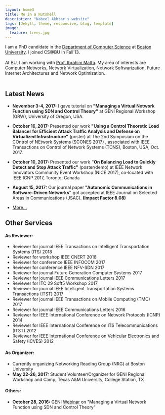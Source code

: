 ```yaml
---
layout: home3
title: Me in a Nutshell
description: "Nabeel Akhtar's website"
tags: [Jekyll, theme, responsive, blog, template]
image:
  feature: trees.jpg
---
```


I am a PhD candidate in the [Department of Computer Science](http://www.bu.edu/cs/) at [Boston University](http://www.bu.edu). I joined CS@BU in Fall’13. 
<br />
<br />
At BU, I am working with [Prof. Ibrahim Matta](http://sites.bu.edu/matta/). 
My area of interests are Computer Networks, Network Virtualization, Network Softwarization, Future Internet Architectures and Network Optimization.
<br />
<br />

## Latest News ##

- **November 3-4, 2017:** I gave tutorial on **"Managing a Virtual Network Function using SDN and Control Theory"** at GENI Regional Workshop (GRW), University of Oregon, USA.

- **October 16, 2017:** Presented our work **"Using a Control Theoretic Load Balancer for Efficient Attack Traffic Analysis and Defense on Virtualized Infrastructure"**  (poster) at
 The 2nd Symposium on the COntrol of NEtwork Systems (SCONES 2017) , associated with IEEE Transactions on Control of Network Systems (TCNS), Boston, USA, Oct. 2017.

- **October 10, 2017:** Presented our work **"On Balancing Load to Quickly Detect and Stop Attack Traffic"** (poster/demo) at IEEE Network Innovators Community Event Workshop (NICE 2017), co-located with IEEE ICNP 2017, Toronto, Canada

- **August 15, 2017:** Our journal paper **"Autonomic Communications in Software-Driven Networks"** got accepted at IEEE Journal on Selected Areas in Communications (JSAC). **(Impact Factor 8.08)**

- [More...](/news)

## Other Services ##

#### As Reviewer:
- Reviewer for journal IEEE Transactions on Intelligent Transportation Systems (ITS) 2018
- Reviewer for workshop IEEE CNERT 2018
- Reviewer for conference IEEE INFOCOM 2017 
- Reviewer for conference IEEE NFV-SDN 2017
- Reviewer for journal Future Generation Computer Systems 2017
- Reviewer for journal IEEE Communications Letters 2017
- Reviewer for ITC 29 Soft5 Workshop 2017
- Reviewer for journal IEEE Intelligent Transportation Systems Transactions (ITST) 2017
- Reviewer for journal IEEE Transactions on Mobile Computing (TMC) 2017
- Reviewer for journal IEEE Communications Letters 2016
- Reviewer for IEEE International Conference on Network Protocols (ICNP) 2014
- Reviewer for IEEE International Conference on ITS Telecommunications (ITST) 2012
- Reviewer for IEEE International Conference on Vehicular Electronics and Safety (ICVES) 2012

#### As Organizer:
- Currently organizing Networking Reading Group (NRG) at Boston University
- **May 22-26, 2017:** Student Volunteer/Organizer for GENI Regional Workshop and Camp, Texas A&M University, College Station, TX

#### Others:
- **October 28, 2016:** GENI [Webinar](http://www.cs.unc.edu/Research/geni/geniEdu/v06-VNF-SDN-Ctl.html) on "Managing a Virtual Network Function using SDN and Control Theory"